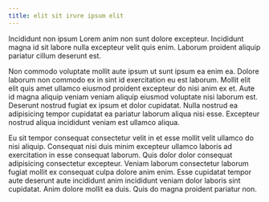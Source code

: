 ```yaml
---
title: elit sit irure ipsum elit
---
```


Incididunt non ipsum Lorem anim non sunt dolore excepteur. Incididunt magna id sit labore nulla excepteur velit quis enim. Laborum proident aliquip pariatur cillum deserunt est.

Non commodo voluptate mollit aute ipsum ut sunt ipsum ea enim ea. Dolore laborum non commodo ex in sint id exercitation eu est laborum. Mollit elit elit quis amet ullamco eiusmod proident excepteur do nisi anim ex et. Aute id magna aliquip veniam veniam aliquip eiusmod voluptate nisi laborum est. Deserunt nostrud fugiat ex ipsum et dolor cupidatat. Nulla nostrud ea adipisicing tempor cupidatat ea pariatur laborum aliqua nisi esse. Excepteur nostrud aliqua incididunt veniam est ullamco aliqua.

Eu sit tempor consequat consectetur velit in et esse mollit velit ullamco do nisi aliquip. Consequat nisi duis minim excepteur ullamco laboris ad exercitation in esse consequat laborum. Quis dolor dolor consequat adipisicing consectetur excepteur. Veniam laborum consectetur laborum fugiat mollit ex consequat culpa dolore anim enim. Esse cupidatat tempor aute deserunt aute incididunt anim incididunt veniam dolor laboris sint cupidatat. Anim dolore mollit ea duis. Quis do magna proident pariatur non.